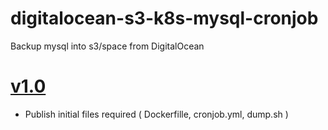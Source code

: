 # digitalocean-s3-k8s-mysql-cronjob
Backup mysql into s3/space from DigitalOcean

# [v1.0](#)
* Publish initial files required ( Dockerfille, cronjob.yml, dump.sh ) 

